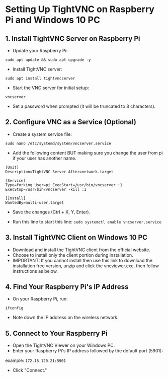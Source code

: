 # Setting Up TightVNC on Raspberry Pi and Windows 10 PC

## 1. Install TightVNC Server on Raspberry Pi
- Update your Raspberry Pi:

```sudo apt update && sudo apt upgrade -y```

- Install TightVNC server:

```sudo apt install tightvncserver```

- Start the VNC server for initial setup:

```vncserver```

- Set a password when prompted (it will be truncated to 8 characters).

## 2. Configure VNC as a Service (Optional)
- Create a system service file:

```sudo nano /etc/systemd/system/vncserver.service```

- Add the following content BUT making sure you change the user from pi if your user has another name.
```
[Unit]
Description=TightVNC Server After=network.target

[Service]
Type=forking User=pi ExecStart=/usr/bin/vncserver :1 ExecStop=/usr/bin/vncserver -kill :1

[Install]
WantedBy=multi-user.target
```
- Save the changes (Ctrl + X, Y, Enter).

- Run this line to start this line:
  ```sudo systemctl enable vncserver.service```

## 3. Install TightVNC Client on Windows 10 PC
- Download and install the TightVNC client from the official website.
- Choose to install only the client portion during installation.
- IMPORTANT: If you cannot install then use this link to download the installation free version, unzip and click the vncviewer.exe, then follow instructions as below.

## 4. Find Your Raspberry Pi's IP Address
- On your Raspberry Pi, run:

```ifconfig```

- Note down the IP address on the wireless network.

## 5. Connect to Your Raspberry Pi
- Open the TightVNC Viewer on your Windows PC.
- Enter your Raspberry Pi's IP address followed by the default port (5901):

example: ```172.16.120.21:5901```

- Click "Connect."
